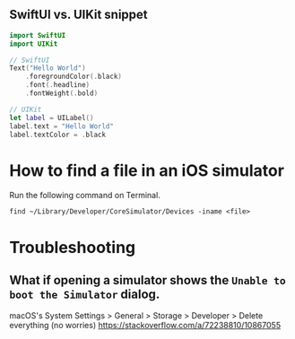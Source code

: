## SwiftUI vs. UIKit snippet
```swift
import SwiftUI
import UIKit

// SwiftUI
Text("Hello World")
    .foregroundColor(.black)
    .font(.headline)
    .fontWeight(.bold)

// UIKit
let label = UILabel()
label.text = "Hello World"
label.textColor = .black
```

# How to find a file in an iOS simulator
Run the following command on Terminal.
```
find ~/Library/Developer/CoreSimulator/Devices -iname <file>
```

# Troubleshooting

## What if opening a simulator shows the `Unable to boot the Simulator` dialog.
macOS's System Settings > General > Storage > Developer > Delete everything (no worries)
https://stackoverflow.com/a/72238810/10867055
